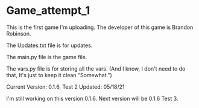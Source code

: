 # Game_attempt_1
This is the first game I'm uploading.
The developer of this game is Brandon Robinson.

The Updates.txt file is for updates.

The main.py file is the game file.

The vars.py file is for storing all the vars.
(And I know, I don't need to do that, It's just to keep it clean "Somewhat.")


Current Version: 0.1.6, Test 2
Updated: 05/18/21

I'm still working on this version 0.1.6. Next version will be 0.1.6 Test 3.
